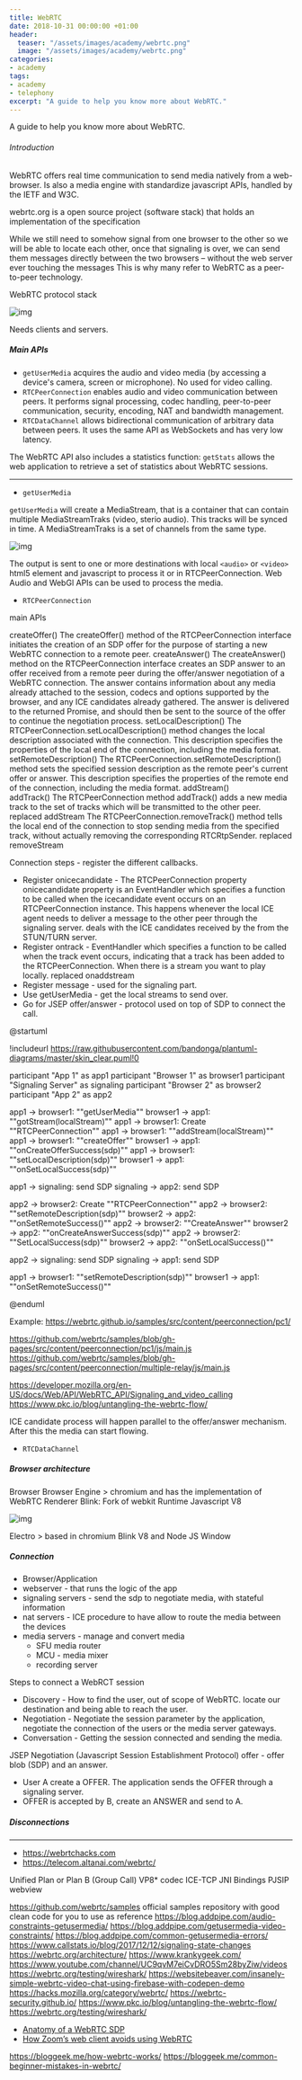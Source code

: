```yaml
---
title: WebRTC
date: 2018-10-31 00:00:00 +01:00
header:
  teaser: "/assets/images/academy/webrtc.png"
  image: "/assets/images/academy/webrtc.png"
categories:
- academy
tags:
- academy
- telephony
excerpt: "A guide to help you know more about WebRTC."
---
```


A guide to help you know more about WebRTC.

###### Introduction

WebRTC offers real time communication to send media  natively from a web-browser.
Is also a media engine with standardize javascript APIs, handled by the IETF and W3C.

webrtc.org is a open source project (software stack) that holds an implementation of the specification

While we still need to somehow signal from one browser to the other so we will be able to locate each other, once that signaling is over, we can send them messages directly between the two browsers – without the web server ever touching the messages
This is why many refer to WebRTC as a peer-to-peer technology.

WebRTC protocol stack

![img](https://hpbn.co/assets/diagrams/f91164cbbb944d8986c90a1e93afcd82.svg)

Needs clients and servers.

##### Main APIs
* `getUserMedia` acquires the audio and video media (by accessing a device's camera, screen or microphone). No used for video calling.
* `RTCPeerConnection` enables audio and video communication between peers. It performs signal processing, codec handling, peer-to-peer communication, security, encoding, NAT  and bandwidth management.
* `RTCDataChannel` allows bidirectional communication of arbitrary data between peers. It uses the same API as WebSockets and has very low latency.

The WebRTC API also includes a statistics function:
`getStats` allows the web application to retrieve a set of statistics about WebRTC sessions.

--------------------------------------------------------------------------------

* `getUserMedia`

`getUserMedia` will create a MediaStream, that is a container that can contain multiple MediaStreamTraks (video, sterio audio). This tracks will be synced in time.
A MediaStreamTraks is a set of channels from the same type.

![img](https://dev.w3.org/2011/webrtc/editor/images/media-stream.png)

The output is sent to one or more destinations with local `<audio>` or `<video>` html5 element and javascript to process it or in RTCPeerConnection.
Web Audio and WebGl APIs can be used to process the media.

* `RTCPeerConnection`

main APIs

createOffer()
The createOffer() method of the RTCPeerConnection interface initiates the creation of an SDP offer for the purpose of starting a new WebRTC connection to a remote peer.
createAnswer()
The createAnswer() method on the RTCPeerConnection interface creates an SDP answer to an offer received from a remote peer during the offer/answer negotiation of a WebRTC connection. The answer contains information about any media already attached to the session, codecs and options supported by the browser, and any ICE candidates already gathered. The answer is delivered to the returned Promise, and should then be sent to the source of the offer to continue the negotiation process.
setLocalDescription()
The RTCPeerConnection.setLocalDescription() method changes the local description associated with the connection. This description specifies the properties of the local end of the connection, including the media format.
setRemoteDescription()
The RTCPeerConnection.setRemoteDescription() method sets the specified session description as the remote peer's current offer or answer. This description specifies the properties of the remote end of the connection, including the media format.
addStream()  
addTrack()
The RTCPeerConnection method addTrack() adds a new media track to the set of tracks which will be transmitted to the other peer. replaced addStream
The RTCPeerConnection.removeTrack() method tells the local end of the connection to stop sending media from the specified track, without actually removing the corresponding RTCRtpSender. replaced removeStream

Connection steps - register the different callbacks.
* Register onicecandidate -  The RTCPeerConnection property onicecandidate property is an EventHandler which specifies a function to be called when the icecandidate event occurs on an RTCPeerConnection instance. This happens whenever the local ICE agent needs to deliver a message to the other peer through the signaling server. deals with the ICE candidates received by the from the STUN/TURN server.
* Register ontrack - EventHandler which specifies a function to be called when the track event occurs, indicating that a track has been added to the RTCPeerConnection. When there is a stream you want to play locally. replaced onaddstream
* Register message - used for the signaling part.
* Use getUserMedia - get the local streams to send over.
* Go for JSEP offer/answer - protocol used on top of SDP to connect the call.



@startuml

!includeurl https://raw.githubusercontent.com/bandonga/plantuml-diagrams/master/skin_clear.puml!0

participant "App 1" as app1
participant "Browser 1" as browser1
participant "Signaling Server" as signaling
participant "Browser 2" as browser2
participant "App 2" as app2


app1      ->  browser1: ""getUserMedia""
browser1  ->  app1: ""gotStream(localStream)""
app1      ->  browser1: Create ""RTCPeerConnection""
app1      ->  browser1: ""addStream(localStream)""
app1      ->  browser1: ""createOffer""
browser1  ->  app1: ""onCreateOfferSuccess(sdp)""
app1      ->  browser1: ""setLocalDescription(sdp)""
browser1  ->  app1: ""onSetLocalSuccess(sdp)""

app1      ->  signaling: send SDP
signaling ->  app2: send SDP



app2      ->  browser2: Create ""RTCPeerConnection""
app2      ->  browser2: ""setRemoteDescription(sdp)""
browser2  ->  app2: ""onSetRemoteSuccess()""
app2      ->  browser2: ""CreateAnswer""
browser2      ->  app2: ""onCreateAnswerSuccess(sdp)""
app2  ->  browser2: ""SetLocalSuccess(sdp)""
browser2  ->  app2: ""onSetLocalSuccess()""

app2      ->  signaling: send SDP
signaling ->  app1: send SDP

app1      ->  browser1: ""setRemoteDescription(sdp)""
browser1  ->  app1: ""onSetRemoteSuccess()""

@enduml

Example: https://webrtc.github.io/samples/src/content/peerconnection/pc1/

https://github.com/webrtc/samples/blob/gh-pages/src/content/peerconnection/pc1/js/main.js
https://github.com/webrtc/samples/blob/gh-pages/src/content/peerconnection/multiple-relay/js/main.js

https://developer.mozilla.org/en-US/docs/Web/API/WebRTC_API/Signaling_and_video_calling
https://www.pkc.io/blog/untangling-the-webrtc-flow/


ICE candidate process will happen parallel to the offer/answer mechanism. After this the media can start flowing.

* `RTCDataChannel`







##### Browser architecture
Browser
Browser Engine > chromium  and has the implementation of WebRTC
Renderer Blink: Fork of webkit
Runtime Javascript V8

![img](https://miro.medium.com/max/803/1*UPTde0WH3eD6Kpo_82ziVA.png)


Electro > based in chromium Blink V8 and Node JS Window

##### Connection


* Browser/Application
* webserver - that runs the logic of the app
* signaling servers - send the sdp to negotiate media, with stateful information
* nat servers - ICE procedure to have allow to route the media between the devices
* media servers - manage and convert media
  * SFU media router
  * MCU - media mixer
  * recording server

Steps to connect a WebRCT session
* Discovery - How to find the user, out of scope of WebRTC. locate our destination and being able to reach the user.
* Negotiation - Negotiate the session parameter by the application, negotiate the connection of the users or the media server gateways.
* Conversation - Getting the session connected and sending the media.

JSEP Negotiation (Javascript Session Establishment Protocol)
offer  - offer blob (SDP) and an answer.

* User A create a OFFER. The application sends the OFFER through a signaling server.
* OFFER is accepted by B, create an ANSWER and send to A.

##### Disconnections

--------------------------------------------------------------------------------


* https://webrtchacks.com
* https://telecom.altanai.com/webrtc/

Unified Plan or Plan B (Group Call)
VP8* codec
ICE-TCP
JNI Bindings
PJSIP
webview


https://github.com/webrtc/samples official samples repository with good clean code for you to use as reference
https://blog.addpipe.com/audio-constraints-getusermedia/
https://blog.addpipe.com/getusermedia-video-constraints/
https://blog.addpipe.com/common-getusermedia-errors/
https://www.callstats.io/blog/2017/12/12/signaling-state-changes
https://webrtc.org/architecture/
https://www.krankygeek.com/ https://www.youtube.com/channel/UC9qvM7eiCvDRO5Sm28byZiw/videos
https://webrtc.org/testing/wireshark/
https://websitebeaver.com/insanely-simple-webrtc-video-chat-using-firebase-with-codepen-demo
https://hacks.mozilla.org/category/webrtc/
https://webrtc-security.github.io/
https://www.pkc.io/blog/untangling-the-webrtc-flow/
https://webrtc.org/testing/wireshark/
* [Anatomy of a WebRTC SDP](https://webrtchacks.com/sdp-anatomy/)
* [How Zoom’s web client avoids using WebRTC](https://webrtchacks.com/zoom-avoids-using-webrtc/)

https://bloggeek.me/how-webrtc-works/
https://bloggeek.me/common-beginner-mistakes-in-webrtc/
